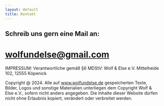 ```yaml
---
layout: default
title: Kontakt
---
```


## Schreib uns gern eine Mail an: 
# wolfundelse@gmail.com



IMPRESSUM:
Verantwortliche gemäß §6 MDStV: Wolf & Else e.V. Mittelheide 102, 12555 Köpenick

Copyright @ 2024. Alle auf www.wolfundelse.de gespeicherten Texte, Bilder, Logos und sonstige Materialien unterliegen dem Copyright Wolf & Else e.V., sofern nicht anders angegeben. Die Inhalte dieser Website dürfen nicht ohne Erlaubnis kopiert, verändert oder verbreitet werden.